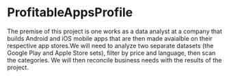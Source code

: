 # ProfitableAppsProfile
The premise of this project is one works as a data analyst at a company that builds Android and iOS mobile apps that are then made avaialble on their respective app stores.We will need to analyze two separate datasets (the Google Play and Apple Store sets), filter by price and language, then scan the categories. We will then reconcile business needs with the results of the project.
